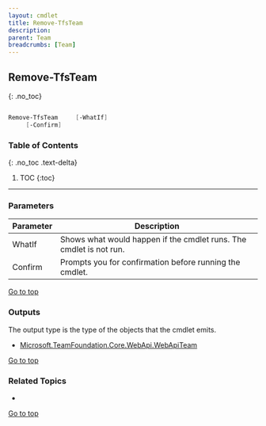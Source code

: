 ```yaml
---
layout: cmdlet
title: Remove-TfsTeam
description: 
parent: Team
breadcrumbs: [Team]
---
```

## Remove-TfsTeam
{: .no_toc}



```powershell

Remove-TfsTeam     [-WhatIf]
     [-Confirm]

```

### Table of Contents
{: .no_toc .text-delta}

1. TOC
{:toc}

-----
### Parameters

| Parameter | Description |
|:----------|-------------|
 | WhatIf | Shows what would happen if the cmdlet runs. The cmdlet is not run. |
 | Confirm | Prompts you for confirmation before running the cmdlet. |
 
[Go to top](#remove-tfsteam)

### Outputs

The output type is the type of the objects that the cmdlet emits.

* [Microsoft.TeamFoundation.Core.WebApi.WebApiTeam](https://docs.microsoft.com/en-us/dotnet/api/Microsoft.TeamFoundation.Core.WebApi.WebApiTeam)

[Go to top](#remove-tfsteam)

### Related Topics

* 


[Go to top](#remove-tfsteam)

